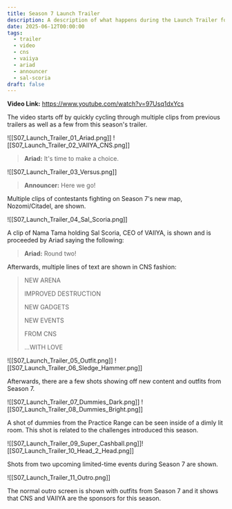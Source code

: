 ```yaml
---
title: Season 7 Launch Trailer
description: A description of what happens during the Launch Trailer for Season 7 of THE FINALS.
date: 2025-06-12T00:00:00
tags:
  - trailer
  - video
  - cns
  - vaiiya
  - ariad
  - announcer
  - sal-scoria
draft: false
---
```

**Video Link:** https://www.youtube.com/watch?v=97Usq1dxYcs

The video starts off by quickly cycling through multiple clips from previous trailers as well as a few from this season's trailer.

![[S07_Launch_Trailer_01_Ariad.png]]
![[S07_Launch_Trailer_02_VAIIYA_CNS.png]]

>**Ariad:** It's time to make a choice.

![[S07_Launch_Trailer_03_Versus.png]]

> **Announcer:** Here we go!

Multiple clips of contestants fighting on Season 7's new map, Nozomi/Citadel, are shown.

![[S07_Launch_Trailer_04_Sal_Scoria.png]]

A clip of Nama Tama holding Sal Scoria, CEO of VAIIYA, is shown and is proceeded by Ariad saying the following:

>**Ariad:** Round two!

Afterwards, multiple lines of text are shown in CNS fashion:

>NEW ARENA
>
>IMPROVED DESTRUCTION
>
>NEW GADGETS
>
>NEW EVENTS
>
>FROM CNS
>
>...WITH LOVE

![[S07_Launch_Trailer_05_Outfit.png]]
![[S07_Launch_Trailer_06_Sledge_Hammer.png]]

Afterwards, there are a few shots showing off new content and outfits from Season 7.

![[S07_Launch_Trailer_07_Dummies_Dark.png]] 
![[S07_Launch_Trailer_08_Dummies_Bright.png]]

A shot of dummies from the Practice Range can be seen inside of a dimly lit room. This shot is related to the challenges introduced this season.

![[S07_Launch_Trailer_09_Super_Cashball.png]]![[S07_Launch_Trailer_10_Head_2_Head.png]]

Shots from two upcoming limited-time events during Season 7 are shown.

![[S07_Launch_Trailer_11_Outro.png]]

The normal outro screen is shown with outfits from Season 7 and it shows that CNS and VAIIYA are the sponsors for this season.